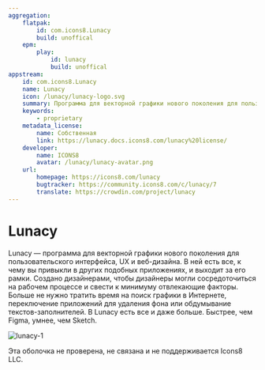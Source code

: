 ```yaml
---
aggregation:
    flatpak: 
        id: com.icons8.Lunacy
        build: unoffical
    epm:
        play:
            id: lunacy
            build: unoffical
appstream:
    id: com.icons8.Lunacy
    name: Lunacy
    icon: /lunacy/lunacy-logo.svg
    summary: Программа для векторной графики нового поколения для пользовательского интерфейса, UX и веб-дизайна.
    keywords:
        - proprietary
    metadata_license: 
        name: Собственная
        link: https://lunacy.docs.icons8.com/lunacy%20license/
    developer: 
        name: ICONS8
        avatar: /lunacy/lunacy-avatar.png
    url:
        homepage: https://icons8.com/lunacy
        bugtracker: https://community.icons8.com/c/lunacy/7
        translate: https://crowdin.com/project/lunacy
---
```


# Lunacy

Lunacy — программа для векторной графики нового поколения для пользовательского интерфейса, UX и веб-дизайна. В ней есть все, к чему вы привыкли в других подобных приложениях, и выходит за его рамки. Создано дизайнерами, чтобы дизайнеры могли сосредоточиться на рабочем процессе и свести к минимуму отвлекающие факторы. Больше не нужно тратить время на поиск графики в Интернете, переключение приложений для удаления фона или обдумывание текстов-заполнителей. В Lunacy есть все и даже больше. Быстрее, чем Figma, умнее, чем Sketch.

![lunacy-1](/lunacy/lunacy-1.jpg)

Эта оболочка не проверена, не связана и не поддерживается Icons8 LLC.

<!--@include: @apps/_parts/install/content-flatpak.md-->
<!--@include: @apps/_parts/install/content-epm-play.md-->